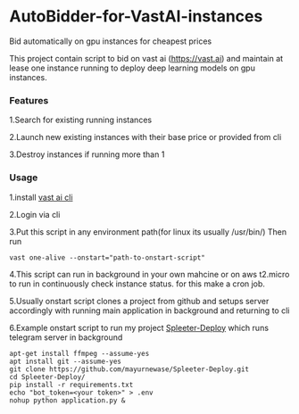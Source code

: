 # AutoBidder-for-VastAI-instances
Bid automatically on gpu instances for cheapest prices

This project contain script to bid on vast ai (https://vast.ai) and maintain at lease one instance running to deploy deep learning models on gpu instances.

### Features

1.Search for existing running instances

2.Launch new existing instances with their base price or provided from cli

3.Destroy instances if running more than 1

### Usage

1.install [vast ai cli](https://vast.ai/console/cli/)

2.Login via cli

3.Put this script in any environment path(for linux its usually /usr/bin/) Then run
```
vast one-alive --onstart="path-to-onstart-script"
```

4.This script can run in background in your own mahcine or on aws t2.micro to run in continuously check instance status.
for this make a cron job.

5.Usually onstart script clones a project from github and setups server accordingly with running main application in background and returning to cli

6.Example onstart script to run my project [Spleeter-Deploy](https://github.com/mayurnewase/Spleeter-Deploy) which runs telegram server in background
```
apt-get install ffmpeg --assume-yes
apt install git --assume-yes
git clone https://github.com/mayurnewase/Spleeter-Deploy.git
cd Spleeter-Deploy/
pip install -r requirements.txt
echo "bot_token=<your token>" > .env
nohup python application.py &
```
